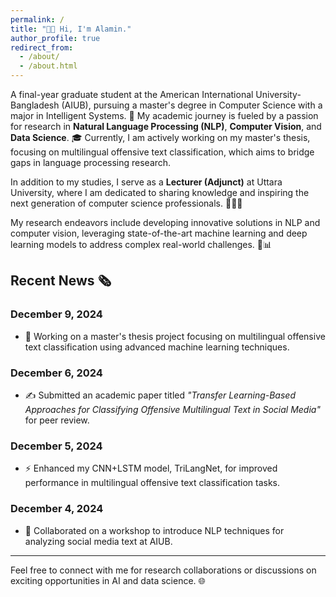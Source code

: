 ```yaml
---
permalink: /
title: "👏👏 Hi, I'm Alamin."
author_profile: true
redirect_from: 
  - /about/
  - /about.html
---
```


A final-year graduate student at the American International University-Bangladesh (AIUB), pursuing a master's degree in Computer Science with a major in Intelligent Systems. 🌟 My academic journey is fueled by a passion for research in **Natural Language Processing (NLP)**, **Computer Vision**, and **Data Science**. 🎓 Currently, I am actively working on my master's thesis, focusing on multilingual offensive text classification, which aims to bridge gaps in language processing research.

In addition to my studies, I serve as a **Lecturer (Adjunct)** at Uttara University, where I am dedicated to sharing knowledge and inspiring the next generation of computer science professionals. 🧑‍🏫✨

My research endeavors include developing innovative solutions in NLP and computer vision, leveraging state-of-the-art machine learning and deep learning models to address complex real-world challenges. 🤖📊

## Recent News 🗞️

### December 9, 2024
- 🚀 Working on a master's thesis project focusing on multilingual offensive text classification using advanced machine learning techniques.
### December 6, 2024
- ✍️ Submitted an academic paper titled *"Transfer Learning-Based Approaches for Classifying Offensive Multilingual Text in Social Media"* for peer review.
### December 5, 2024
- ⚡ Enhanced my CNN+LSTM model, TriLangNet, for improved performance in multilingual offensive text classification tasks.
### December 4, 2024
- 🤝 Collaborated on a workshop to introduce NLP techniques for analyzing social media text at AIUB.

---
Feel free to connect with me for research collaborations or discussions on exciting opportunities in AI and data science. 🌐
